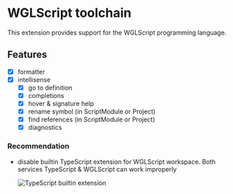 # WGLScript toolchain

This extension provides support for the WGLScript programming language.

## Features

- [x] formatter
- [x] intellisense
	- [x] go to definition
	- [x] completions
	- [x] hover & signature help
	- [x] rename symbol (in ScriptModule or Project)
	- [x] find references (in ScriptModule or Project)
	- [x] diagnostics

### Recommendation

- disable builtin TypeScript extension for WGLScript workspace. Both services TypeScript & WGLScript can work improperly

	![TypeScript builtin extension](https://raw.githubusercontent.com/etherealHero/wgl-toolchain/refs/heads/main/public/ts.png)